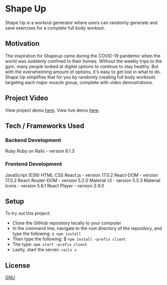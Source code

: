 # Shape Up

Shape Up is a workout generator where users can randomly generate and save exercises for a complete full body workout.

## Motivation
The inspiration for Shapeup came during the COVID-19 pandemic when the world was suddenly confined to their homes. Without the weekly trips to the gym, many people looked at digital options to continue to stay healthy. But with the overwhelming amount of options, it's easy to get lost in what to do. Shape Up simplifies that for you by randomly creating full body workouts targeting each major muscle group, complete with video demostrations. 

## Project Video
View project demo [here](https://www.youtube.com/watch?v=srVEAH1MKKs&ab_channel=MarciVallario).
View live demo [here](https://shape-up-2022.herokuapp.com/).

## Tech / Frameworks Used

### Backend Development

Ruby
Ruby on Rails - version 6.1.3

### Frontend Development

JavaScript (ES6)
HTML
CSS
React.js - version 17.0.2
React-DOM - version 17.0.2
React-Router-DOM - version 5.2.0
Material UI - version 5.5.3
Material Icons - version 5.6.1
React Player - version 2.9.0

## Setup
To try out this project:

- Clone the GitHub repository locally to your computer
- In the command line, navigate to the root directory of the repository, and type the following: ```$ npm install```
- Then type the following: $ ```npm install —prefix client```
- The type: ```npm start —prefix client```
- Lastly, start the server: ```rails s```

## License
[GNU](https://choosealicense.com/licenses/gpl-3.0/)
